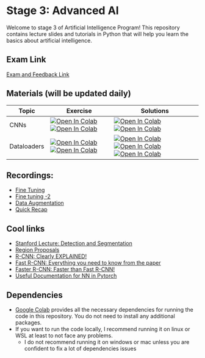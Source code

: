 # Stage 3: Advanced AI

Welcome to stage 3 of Artificial Intelligence Program! This repository contains lecture slides and tutorials in Python
that will help you learn the basics about artificial intelligence.

## Exam Link

[Exam and Feedback Link](https://naeemullah-khan.github.io/KAAAI24B2/)

## Materials (will be updated daily)

|          Topic           |  Exercise        |                     Solutions       |                    
|---|---|---|
| CNNs | [![Open In Colab](https://colab.research.google.com/assets/colab-badge.svg)](https://colab.research.google.com/drive/1Dyrj86y3ENO2xxS0YMo5oqtzenl20DXO)  [![Open In Colab](https://colab.research.google.com/assets/colab-badge.svg)](https://colab.research.google.com/drive/1DxgGmHlY0h1Vj4S34kUxuylbJZpiX_r-) | [![Open In Colab](https://colab.research.google.com/assets/colab-badge.svg)](https://drive.google.com/file/d/1eUcW2BpZ68NpxvytWgVv2xKEDGPpYPkM/view?usp=sharing) [![Open In Colab](https://colab.research.google.com/assets/colab-badge.svg)](https://drive.google.com/file/d/1nGVj11gp4QNyRDSnfwVnbX1vl_qeUhwX/view?usp=sharing) |
| Dataloaders | [![Open In Colab](https://colab.research.google.com/assets/colab-badge.svg)](https://colab.research.google.com/drive/1ERPJ5RS87xqAIfpDXgk79MTl9uY_5aFo)  [![Open In Colab](https://colab.research.google.com/assets/colab-badge.svg)](https://colab.research.google.com/drive/1cUrQJJU55FmvuXkMFkjGv_UqV_DDDCAo?usp=sharing) | [![Open In Colab](https://colab.research.google.com/assets/colab-badge.svg)](https://drive.google.com/file/d/1n-9D4PwPrvwLVs4G4dm8RYxC6AB7Y62f/view?usp=sharing) [![Open In Colab](https://colab.research.google.com/assets/colab-badge.svg)](https://colab.research.google.com/drive/1DLV5_yK1skGTgGzUmwNPQ0QYRoY8BBK9?usp=sharing) [![Open In Colab](https://colab.research.google.com/assets/colab-badge.svg)](https://drive.google.com/file/d/1veQPe68flPxVEpngxDVUHdV3NPrmPuD4/view?usp=sharing)|



## Recordings:

- [Fine Tuning](https://lyraedigital-my.sharepoint.com/:v:/g/personal/ali_mohammad_ga-universe_com/Ea9iWYK8vJ5GlDuA7R4cuJ0BAJ8m4Wak7zfl9jO4U254eQ?e=RrJqm4)
- [Fine tuning -2](https://youtu.be/Rt3t4PVI-kM)
- [Data Augmentation](https://youtu.be/bG0-5dMEUHk)
- [Quick Recap](https://www.youtube.com/watch?v=MnZo74VdujA)

## Cool links

- [Stanford Lecture: Detection and Segmentation](https://www.youtube.com/watch?v=nDPWywWRIRo)
- [Region Proposals](https://www.youtube.com/watch?v=6ykvU9WuIws)
- [R-CNN: Clearly EXPLAINED!](https://www.youtube.com/watch?v=nJzQDpppFj0)
- [Fast R-CNN: Everything you need to know from the paper](https://youtu.be/5gAq6BZ87aA)
- [Faster R-CNN: Faster than Fast R-CNN!](https://www.youtube.com/watch?v=auHkGHM-x_M)
- [Useful Documentation for NN in Pytorch](https://pytorch.org/tutorials/beginner/basics/buildmodel_tutorial.html)

## Dependencies

- [Google Colab](https://colab.research.google.com) provides all the necessary dependencies for running the code in this
  repository. You do not need to install any additional packages.
- If you want to run the code locally, I recommend running it on linux or WSL at least to not face any problems.
    - I do not recommend running it on windows or mac unless you are confident to fix a lot of dependencies issues




